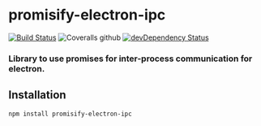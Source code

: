 # promisify-electron-ipc

[![Build Status](https://img.shields.io/travis/D0miH/promisify-electron-ipc.svg?style=flat-square)](https://travis-ci.org/D0miH/promisify-electron-ipc) ![Coveralls github](https://img.shields.io/coveralls/github/D0miH/promisify-electron-ipc.svg?style=flat-square) [![devDependency Status](https://david-dm.org/D0miH/promisify-electron-ipc/dev-status.svg?style=flat-square)](https://david-dm.org/D0miH/promisify-electron-ipc#info=devDependencies)

### Library to use promises for inter-process communication for electron.

## Installation

```sh
npm install promisify-electron-ipc
```
